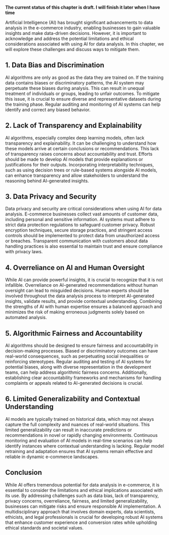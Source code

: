 **The current status of this chapter is draft. I will finish it later when I have time**

Artificial Intelligence (AI) has brought significant advancements to data analysis in the e-commerce industry, enabling businesses to gain valuable insights and make data-driven decisions. However, it is important to acknowledge and address the potential limitations and ethical considerations associated with using AI for data analysis. In this chapter, we will explore these challenges and discuss ways to mitigate them.

**1. Data Bias and Discrimination**
-----------------------------------

AI algorithms are only as good as the data they are trained on. If the training data contains biases or discriminatory patterns, the AI system may perpetuate these biases during analysis. This can result in unequal treatment of individuals or groups, leading to unfair outcomes. To mitigate this issue, it is crucial to ensure diverse and representative datasets during the training phase. Regular auditing and monitoring of AI systems can help identify and correct any biased behavior.

**2. Lack of Transparency and Explainability**
----------------------------------------------

AI algorithms, especially complex deep learning models, often lack transparency and explainability. It can be challenging to understand how these models arrive at certain conclusions or recommendations. This lack of transparency raises concerns about accountability and trust. Efforts should be made to develop AI models that provide explanations or justifications for their outputs. Incorporating interpretability techniques, such as using decision trees or rule-based systems alongside AI models, can enhance transparency and allow stakeholders to understand the reasoning behind AI-generated insights.

**3. Data Privacy and Security**
--------------------------------

Data privacy and security are critical considerations when using AI for data analysis. E-commerce businesses collect vast amounts of customer data, including personal and sensitive information. AI systems must adhere to strict data protection regulations to safeguard customer privacy. Robust encryption techniques, secure storage practices, and stringent access controls should be implemented to protect data from unauthorized access or breaches. Transparent communication with customers about data handling practices is also essential to maintain trust and ensure compliance with privacy laws.

**4. Overreliance on AI and Human Oversight**
---------------------------------------------

While AI can provide powerful insights, it is crucial to recognize that it is not infallible. Overreliance on AI-generated recommendations without human oversight can lead to misguided decisions. Human experts should be involved throughout the data analysis process to interpret AI-generated insights, validate results, and provide contextual understanding. Combining the strengths of AI with human expertise ensures a balanced approach and minimizes the risk of making erroneous judgments solely based on automated analysis.

**5. Algorithmic Fairness and Accountability**
----------------------------------------------

AI algorithms should be designed to ensure fairness and accountability in decision-making processes. Biased or discriminatory outcomes can have real-world consequences, such as perpetuating social inequalities or reinforcing stereotypes. Regular auditing and testing of AI systems for potential biases, along with diverse representation in the development teams, can help address algorithmic fairness concerns. Additionally, establishing clear accountability frameworks and mechanisms for handling complaints or appeals related to AI-generated decisions is crucial.

**6. Limited Generalizability and Contextual Understanding**
------------------------------------------------------------

AI models are typically trained on historical data, which may not always capture the full complexity and nuances of real-world situations. This limited generalizability can result in inaccurate predictions or recommendations in novel or rapidly changing environments. Continuous monitoring and evaluation of AI models in real-time scenarios can help identify instances where contextual understanding is lacking. Regular model retraining and adaptation ensures that AI systems remain effective and reliable in dynamic e-commerce landscapes.

**Conclusion**
--------------

While AI offers tremendous potential for data analysis in e-commerce, it is essential to consider the limitations and ethical implications associated with its use. By addressing challenges such as data bias, lack of transparency, privacy concerns, overreliance, fairness, and limited generalizability, businesses can mitigate risks and ensure responsible AI implementation. A multidisciplinary approach that involves domain experts, data scientists, ethicists, and legal professionals is crucial for developing robust AI systems that enhance customer experience and conversion rates while upholding ethical standards and societal values.
